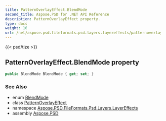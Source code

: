```yaml
---
title: PatternOverlayEffect.BlendMode
second_title: Aspose.PSD for .NET API Reference
description: PatternOverlayEffect property. 
type: docs
weight: 10
url: /net/aspose.psd.fileformats.psd.layers.layereffects/patternoverlayeffect/blendmode/
---
```

{{< psd/tize >}}
## PatternOverlayEffect.BlendMode property

```csharp
public BlendMode BlendMode { get; set; }
```

### See Also

* enum [BlendMode](../../../aspose.psd.fileformats.core.blending/blendmode/)
* class [PatternOverlayEffect](../)
* namespace [Aspose.PSD.FileFormats.Psd.Layers.LayerEffects](../../patternoverlayeffect/)
* assembly [Aspose.PSD](../../../)


